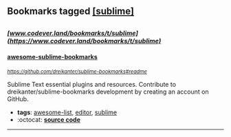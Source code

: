 ## Bookmarks tagged [[sublime]](https://www.codever.land/search?q=[sublime])

_<sup><sup>[www.codever.land/bookmarks/t/sublime](https://www.codever.land/bookmarks/t/sublime)</sup></sup>_
---
#### [awesome-sublime-bookmarks](https://github.com/dreikanter/sublime-bookmarks#readme)
_<sup>https://github.com/dreikanter/sublime-bookmarks#readme</sup>_

Sublime Text essential plugins and resources. Contribute to dreikanter/sublime-bookmarks development by creating an account on GitHub.
* **tags**: [awesome-list](../tagged/awesome-list.md), [editor](../tagged/editor.md), [sublime](../tagged/sublime.md)
* :octocat: **[source code](https://github.com/dreikanter/sublime-bookmarks#readme)**
---
